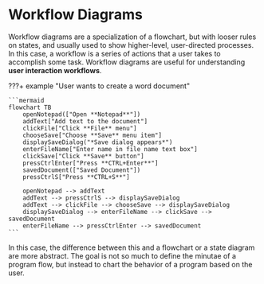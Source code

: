 # Workflow Diagrams

Workflow diagrams are a specialization of a flowchart, but with looser rules on states, and usually used to show 
higher-level, user-directed processes. In this case, a workflow is a series of actions that a user takes to accomplish 
some task. Workflow diagrams are useful for understanding **user interaction workflows**.

???+ example "User wants to create a word document"

    ```mermaid
    flowchart TB
        openNotepad(["Open **Notepad**"])
        addText["Add text to the document"]
        clickFile["Click **File** menu"]
        chooseSave["Choose **Save** menu item"]
        displaySaveDialog("*Save dialog appears*")
        enterFileName["Enter name in file name text box"]
        clickSave["Click **Save** button"]
        pressCtrlEnter["Press **CTRL+Enter**"]
        savedDocument(["Saved Document"])
        pressCtrlS["Press **CTRL+S**"]

        openNotepad --> addText
        addText --> pressCtrlS --> displaySaveDialog
        addText --> clickFile --> chooseSave --> displaySaveDialog
        displaySaveDialog --> enterFileName --> clickSave --> savedDocument
        enterFileName --> pressCtrlEnter --> savedDocument
    ```

In this case, the difference between this and a flowchart or a state diagram are more abstract. The goal is not so much
to define the minutae of a program flow, but instead to chart the behavior of a program based on the user.
